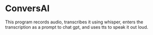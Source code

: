 # ConversAI
This program records audio, transcribes it using whisper, enters the transcription as a prompt to chat gpt, and uses tts to speak it out loud. 
